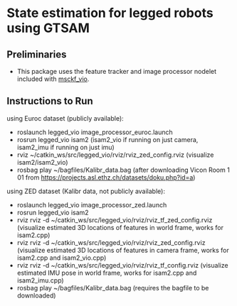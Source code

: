 # State estimation for legged robots using GTSAM

## Preliminaries
* This package uses the feature tracker and image processor nodelet included with [msckf_vio](https://github.com/KumarRobotics/msckf_vio).

## Instructions to Run 

using Euroc dataset (publicly available):
- roslaunch legged_vio image_processor_euroc.launch
- rosrun legged_vio isam2 (isam2_vio if running on just camera, isam2_imu if running on just imu)
- rviz ~/catkin_ws/src/legged_vio/rviz/rviz_zed_config.rviz (visualize isam2/isam2_vio)
- rosbag play ~/bagfiles/Kalibr_data.bag (after downloading Vicon Room 1 01 from https://projects.asl.ethz.ch/datasets/doku.php?id=a)

using ZED dataset (Kalibr data, not publicly available):
- roslaunch legged_vio image_processor_zed.launch
- rosrun legged_vio isam2
- rviz rviz -d ~/catkin_ws/src/legged_vio/rviz/rviz_tf_zed_config.rviz (visualize estimated 3D locations of features in world frame, works for isam2.cpp)
- rviz rviz -d ~/catkin_ws/src/legged_vio/rviz/rviz_zed_config.rviz (visualize estimated 3D locations of features in camera frame, works for isam2.cpp and isam2_vio.cpp)
- rviz rviz -d ~/catkin_ws/src/legged_vio/rviz/rviz_tf_config.rviz (visualize estimated IMU pose in world frame, works for isam2.cpp and isam2_imu.cpp)
- rosbag play ~/bagfiles/Kalibr_data.bag (requires the bagfile to be downloaded)
